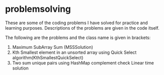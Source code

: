 # problemsolving
These are some of the coding problems I have solved for practice and learning purposes. Descriptions of the problems are given in the code itself. 

The following are the problems and the class name is given in brackets:
1. Maximum SubArray Sum (MSSSolution)
2. Kth Smallest element in an unsorted array using Quick Select algorithm(KthSmallestQuickSelect)
3. Two sum unique pairs using HashMap complement check Linear time solution
